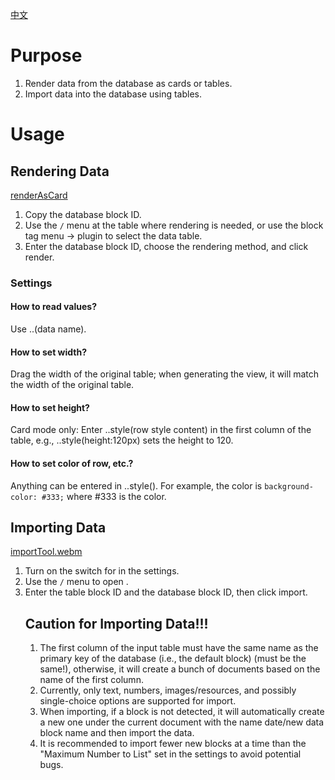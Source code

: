[中文](https://github.com/AirParty/siyuan-plugin-niop-DataBaseTable/blob/main/README_zh_CN.md)
# Purpose
1. Render data from the database as cards or tables.
2. Import data into the database using tables.

# Usage
## Rendering Data
[renderAsCard](https://github.com/AirParty/siyuan-plugin-niop-DataBaseTable/assets/7642279/112f9f2b-bb60-48df-bc0c-fa160874a16b)

1. Copy the database block ID.
2. Use the `/` menu at the table where rendering is needed, or use the block tag menu -> plugin to select the data table.
3. Enter the database block ID, choose the rendering method, and click render.

### Settings
#### How to read values?
Use ..(data name).
#### How to set width?
Drag the width of the original table; when generating the view, it will match the width of the original table.
#### How to set height?
Card mode only: Enter ..style(row style content) in the first column of the table, e.g., ..style(height:120px) sets the height to 120.
#### How to set color of row, etc.?
Anything can be entered in ..style(). For example, the color is `background-color: #333;` where #333 is the color.

## Importing Data
[importTool.webm](https://github.com/AirParty/siyuan-plugin-niop-DataBaseTable/assets/7642279/22d25560-0acf-4575-8e2a-831ec7204625)
1. Turn on the switch for <Import Tool> in the settings.
2. Use the `/` menu to open <Table Data Import Tool>.
3. Enter the table block ID and the database block ID, then click import.
## Caution for Importing Data!!!
1. The first column of the input table must have the same name as the primary key of the database (i.e., the default block) (must be the same!), otherwise, it will create a bunch of documents based on the name of the first column.
2. Currently, only text, numbers, images/resources, and possibly single-choice options are supported for import.
3. When importing, if a block is not detected, it will automatically create a new one under the current document with the name date/new data block name and then import the data.
4. It is recommended to import fewer new blocks at a time than the "Maximum Number to List" set in the settings to avoid potential bugs.
